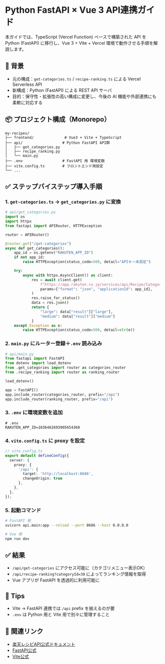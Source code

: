 
# Python FastAPI × Vue 3 API連携ガイド

本ガイドでは、TypeScript (Vercel Function) ベースで構築された API を Python (FastAPI) に移行し、Vue 3 + Vite + Vercel 環境で動作させる手順を解説します。

## 🎯 背景

- 元の構成：`get-categories.ts` / `recipe-ranking.ts` による Vercel Serverless API
- 新構成：Python (FastAPI) による REST API サーバ
- 目的：保守性・拡張性の高い構成に変更し、今後の AI 機能や外部連携にも柔軟に対応する

## 📦 プロジェクト構成（Monorepo）

```
my-recipes/
├── frontend/              # Vue3 + Vite + TypeScript
├── api/                  # Python FastAPI API群
│   ├── get_categories.py
│   ├── recipe_ranking.py
│   └── main.py
├── .env                  # FastAPI 用 環境変数
├── vite.config.ts        # フロントエンド用設定
└── ...
```

## ✅ ステップバイステップ導入手順

### 1. `get-categories.ts` → `get_categories.py` に変換

```py
# api/get_categories.py
import os
import httpx
from fastapi import APIRouter, HTTPException

router = APIRouter()

@router.get("/get-categories")
async def get_categories():
    app_id = os.getenv("RAKUTEN_APP_ID")
    if not app_id:
        raise HTTPException(status_code=500, detail="APIキー未設定")

    try:
        async with httpx.AsyncClient() as client:
            res = await client.get(
                f"https://app.rakuten.co.jp/services/api/Recipe/CategoryList/20170426",
                params={"format": "json", "applicationId": app_id},
            )
            res.raise_for_status()
            data = res.json()
            return {
                "large": data["result"]["large"],
                "medium": data["result"]["medium"]
            }
    except Exception as e:
        raise HTTPException(status_code=500, detail=str(e))
```

### 2. `main.py` にルーター登録＋`.env` 読み込み

```py
# api/main.py
from fastapi import FastAPI
from dotenv import load_dotenv
from .get_categories import router as categories_router
from .recipe_ranking import router as ranking_router

load_dotenv()

app = FastAPI()
app.include_router(categories_router, prefix="/api")
app.include_router(ranking_router, prefix="/api")
```

### 3. `.env` に環境変数を追加

```env
# .env
RAKUTEN_APP_ID=1036462693905654360
```

### 4. `vite.config.ts` に proxy を設定

```ts
// vite.config.ts
export default defineConfig({
  server: {
    proxy: {
      '/api': {
        target: 'http://localhost:8686',
        changeOrigin: true
      },
    },
  },
});
```

### 5. 起動コマンド

```bash
# FastAPI 側
uvicorn api.main:app --reload --port 8686 --host 0.0.0.0

# Vue 側
npm run dev
```

## ✅ 結果

- `/api/get-categories` にアクセス可能に（カテゴリメニュー表示OK）
- `/api/recipe-ranking?categoryId=30` によってランキング情報を取得
- Vue アプリが FastAPI を透過的に利用可能に

## 🧠 Tips

- Vite → FastAPI 連携では `/api` prefix を揃えるのが要
- `.env` は Python 用と Vite 用で別々に管理すること

## 🚀 関連リンク

- [楽天レシピAPI公式ドキュメント](https://webservice.rakuten.co.jp/documentation/recipe/)
- [FastAPI公式](https://fastapi.tiangolo.com/)
- [Vite公式](https://vitejs.dev/)
